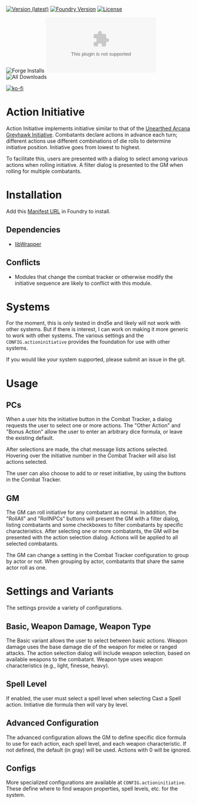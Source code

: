 [![Version (latest)](https://img.shields.io/github/v/release/caewok/fvtt-action-initiative)](https://github.com/caewok/fvtt-action-initiative/releases/latest)
[![Foundry Version](https://img.shields.io/badge/dynamic/json.svg?url=https://github.com/caewok/fvtt-action-initiative/releases/latest/download/module.json&label=Foundry%20Version&query=$.minimumCoreVersion&colorB=blueviolet)](https://github.com/caewok/fvtt-action-initiative/releases/latest)
[![License](https://img.shields.io/github/license/caewok/fvtt-action-initiative)](LICENSE)

![Forge Installs](https://img.shields.io/badge/dynamic/json?label=Forge%20Installs&query=package.installs&suffix=%25&url=https://forge-vtt.com/api/bazaar/package/actioninitiative&colorB=4aa94a)
![Latest Release Download Count](https://img.shields.io/github/downloads/caewok/fvtt-action-initiative/latest/module.zip)
![All Downloads](https://img.shields.io/github/downloads/caewok/fvtt-action-initiative/total)

[![ko-fi](https://ko-fi.com/img/githubbutton_sm.svg)](https://ko-fi.com/H2H3Y7IJW)

# Action Initiative

Action Initiative implements initiative similar to that of the [Unearthed Arcana Greyhawk Initiative](https://media.wizards.com/2017/dnd/downloads/UAGreyhawkInitiative.pdf).          Combatants declare actions in advance each turn; different actions use different        combinations of die rolls to determine initiative position. Initiative goes from lowest to highest.

To facilitate this, users are presented with a dialog to select among various actions when rolling initiative. A filter dialog is presented to the GM when rolling for multiple combatants.

# Installation

Add this [Manifest URL](https://github.com/caewok/fvtt-action-initiative/releases/latest/download/module.json) in Foundry to install.

## Dependencies
- [libWrapper](https://github.com/ruipin/fvtt-lib-wrapper)

## Conflicts
- Modules that change the combat tracker or otherwise modify the initiative sequence are likely to conflict with this module.

# Systems

For the moment, this is only tested in dnd5e and likely will not work with other systems. But if there is interest, I can work on making it more generic to work with other systems. The various settings and the `CONFIG.actioninitiative` provides the foundation for use with other systems.

If you would like your system supported, please submit an issue in the git.

# Usage

## PCs

When a user hits the initiative button in the Combat Tracker, a dialog requests the user to select one or more actions. The "Other Action" and "Bonus Action" allow the user to enter an arbitrary dice formula, or leave the existing default.

After selections are made, the chat message lists actions selected. Hovering over the initiative number in the Combat Tracker will also list actions selected.

The user can also choose to add to or reset initiative, by using the buttons in the Combat Tracker.

## GM

The GM can roll initiative for any combatant as normal. In addition, the "RollAll" and "RollNPCs" buttons will present the GM with a filter dialog, listing combatants and some checkboxes to filter combatants by specific characteristics. After selecting one or more combatants, the GM will be presented with the action selection dialog. Actions will be applied to all selected combatants.

The GM can change a setting in the Combat Tracker configuration to group by actor or not. When grouping by actor, combatants that share the same actor roll as one.

# Settings and Variants

The settings provide a variety of configurations.

## Basic, Weapon Damage, Weapon Type

The Basic variant allows the user to select between basic actions. Weapon damage uses the base damage die of the weapon for melee or ranged attacks. The action selection dialog will include weapon selection, based on available weapons to the combatant. Weapon type uses weapon characteristics (e.g., light, finesse, heavy).

## Spell Level

If enabled, the user must select a spell level when selecting Cast a Spell action. Initiative die formula then will vary by level.

## Advanced Configuration

The advanced configuration allows the GM to define specific dice formula to use for each action, each spell level, and each weapon characteristic. If not defined, the default (in gray) will be used. Actions with 0 will be ignored.

## Configs

More specialized configurations are available at `CONFIG.actioninitiative`. These define where to find weapon properties, spell levels, etc. for the system.
